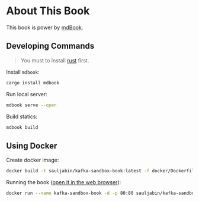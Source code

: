 # About This Book

This book is power by [mdBook](https://rust-lang.github.io/mdBook/index.html).

## Developing Commands

> You must to install [rust](https://www.rust-lang.org/tools/install) first.

Install `mdbook`:

```bash
cargo install mdbook
```

Run local server:

```bash
mdbook serve --open
```

Build statics:

```bash
mdbook build
```

## Using Docker

Create docker image:

```bash
docker build -t sauljabin/kafka-sandbox-book:latest -f docker/Dockerfile .
```

Running the book ([open it in the web browser](http://localhost:8080/)):

```bash
docker run --name kafka-sandbox-book -d -p 80:80 sauljabin/kafka-sandbox-book:latest
```